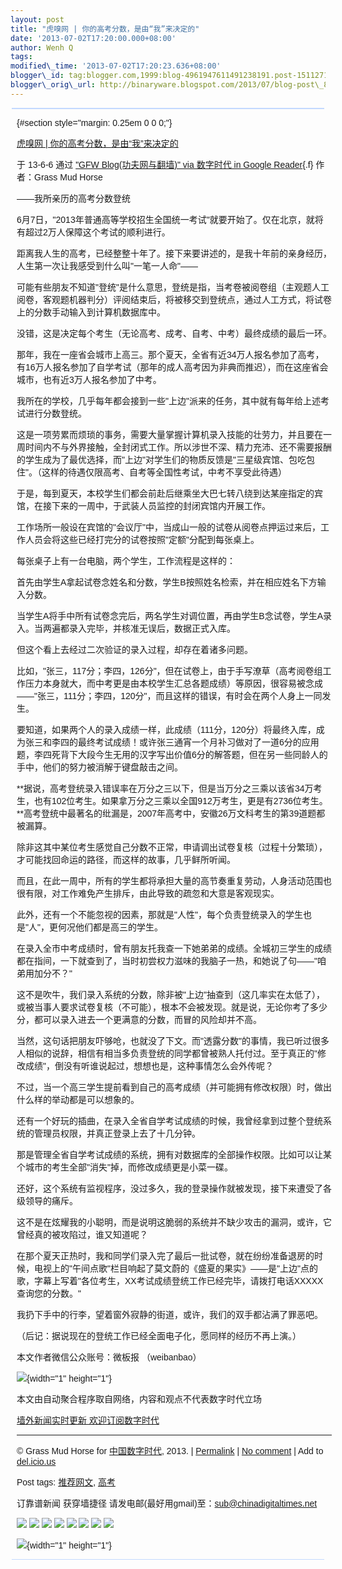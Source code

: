 ```yaml
--- 
layout: post 
title: "虎嗅网 | 你的高考分数，是由“我”来决定的" 
date: '2013-07-02T17:20:00.000+08:00' 
author: Wenh Q
tags:
modified\_time: '2013-07-02T17:20:23.636+08:00' 
blogger\_id: tag:blogger.com,1999:blog-4961947611491238191.post-1511271492617130831
blogger\_orig\_url: http://binaryware.blogspot.com/2013/07/blog-post\_8709.html
---
```

<div
style="background-color: #c3d9ff; font-size: 1px !important; line-height: 0px !important; margin: 0px 2px; padding-top: 1px;">

</div>

<div
style="background-color: #c3d9ff; font-size: 1px !important; line-height: 0px !important; margin: 0px 2px; padding-top: 1px;">

</div>

<div
style="font-family: sans-serif; margin: 0px 10px; overflow: auto; width: 100%;">

 {#section style="margin: 0.25em 0 0 0;"}

<div>

[虎嗅网 |
你的高考分数，是由“我”来决定的](http://feedproxy.google.com/~r/chinagfwblog/~3/GDz2RwpkUB0/)

</div>

<div style="margin-bottom: 0.5em;">

于 13-6-6 通过 ["GFW Blog(功夫网与翻墙)" via 数字时代 in Google
Reader](http://feeds2.feedburner.com/chinagfwblog){.f} 作者：Grass Mud
Horse

</div>



<div>

——我所亲历的高考分数登统

6月7日，"2013年普通高等学校招生全国统一考试"就要开始了。仅在北京，就将有超过2万人保障这个考试的顺利进行。

距离我人生的高考，已经整整十年了。接下来要讲述的，是我十年前的亲身经历，人生第一次让我感受到什么叫"一笔一人命"——

可能有些朋友不知道"登统"是什么意思，登统是指，当考卷被阅卷组（主观题人工阅卷，客观题机器判分）评阅结束后，将被移交到登统点，通过人工方式，将试卷上的分数手动输入到计算机数据库中。

没错，这是决定每个考生（无论高考、成考、自考、中考）最终成绩的最后一环。

那年，我在一座省会城市上高三。那个夏天，全省有近34万人报名参加了高考，有16万人报名参加了自学考试（那年的成人高考因为非典而推迟），而在这座省会城市，也有近3万人报名参加了中考。

我所在的学校，几乎每年都会接到一些"上边"派来的任务，其中就有每年给上述考试进行分数登统。

这是一项劳累而烦琐的事务，需要大量掌握计算机录入技能的壮劳力，并且要在一周时间内不与外界接触，全封闭式工作。所以涉世不深、精力充沛、还不需要报酬的学生成为了最优选择，而"上边"对学生们的物质反馈是"三星级宾馆、包吃包住"。（这样的待遇仅限高考、自考等全国性考试，中考不享受此待遇）

于是，每到夏天，本校学生们都会前赴后继乘坐大巴七转八绕到达某座指定的宾馆，在接下来的一周中，于武装人员监控的封闭宾馆内开展工作。

工作场所一般设在宾馆的"会议厅"中，当成山一般的试卷从阅卷点押运过来后，工作人员会将这些已经打完分的试卷按照"定额"分配到每张桌上。

每张桌子上有一台电脑，两个学生，工作流程是这样的：

首先由学生A拿起试卷念姓名和分数，学生B按照姓名检索，并在相应姓名下方输入分数。

当学生A将手中所有试卷念完后，两名学生对调位置，再由学生B念试卷，学生A录入。当两遍都录入完毕，并核准无误后，数据正式入库。

但这个看上去经过二次验证的录入过程，却存在着诸多问题。

比如，"张三，117分；李四，126分"，但在试卷上，由于手写潦草（高考阅卷组工作压力本身就大，而中考更是由本校学生汇总各题成绩）等原因，很容易被念成——"张三，111分；李四，120分"，而且这样的错误，有时会在两个人身上一同发生。

要知道，如果两个人的录入成绩一样，此成绩（111分，120分）将最终入库，成为张三和李四的最终考试成绩！或许张三通宵一个月补习做对了一道6分的应用题，李四死背下大段今生无用的汉字写出价值6分的解答题，但在另一些同龄人的手中，他们的努力被消解于键盘敲击之间。

**据说，高考登统录入错误率在万分之三以下，但是当万分之三乘以该省34万考生，也有102位考生。如果拿万分之三乘以全国912万考生，更是有2736位考生。**高考登统中最著名的纰漏是，2007年高考中，安徽26万文科考生的第39道题都被漏算。

除非这其中某位考生感觉自己分数不正常，申请调出试卷复核（过程十分繁琐），才可能找回命运的路径，而这样的故事，几乎鲜所听闻。

而且，在此一周中，所有的学生都将承担大量的高节奏重复劳动，人身活动范围也很有限，对工作难免产生排斥，由此导致的疏忽和大意是客观现实。

此外，还有一个不能忽视的因素，那就是"人性"，每个负责登统录入的学生也是"人"，更何况他们都是高三的学生。

在录入全市中考成绩时，曾有朋友托我查一下她弟弟的成绩。全城初三学生的成绩都在指间，一下就查到了，当时初尝权力滋味的我脑子一热，和她说了句——"咱弟用加分不？"

这不是吹牛，我们录入系统的分数，除非被"上边"抽查到（这几率实在太低了），或被当事人要求试卷复核（不可能），根本不会被发现。就是说，无论你考了多少分，都可以录入进去一个更满意的分数，而冒的风险却并不高。

当然，这句话把朋友吓够呛，也就没了下文。而"透露分数"的事情，我已听过很多人相似的说辞，相信有相当多负责登统的同学都曾被熟人托付过。至于真正的"修改成绩"，倒没有听谁说起过，想想也是，这种事情怎么会外传呢？

不过，当一个高三学生提前看到自己的高考成绩（并可能拥有修改权限）时，做出什么样的举动都是可以想象的。

还有一个好玩的插曲，在录入全省自学考试成绩的时候，我曾经拿到过整个登统系统的管理员权限，并真正登录上去了十几分钟。

那是管理全省自学考试成绩的系统，拥有对数据库的全部操作权限。比如可以让某个城市的考生全部"消失"掉，而修改成绩更是小菜一碟。

还好，这个系统有监视程序，没过多久，我的登录操作就被发现，接下来遭受了各级领导的痛斥。

这不是在炫耀我的小聪明，而是说明这脆弱的系统并不缺少攻击的漏洞，或许，它曾经真的被攻陷过，谁又知道呢？

在那个夏天正热时，我和同学们录入完了最后一批试卷，就在纷纷准备退房的时候，电视上的"午间点歌"栏目响起了莫文蔚的《盛夏的果实》——是"上边"点的歌，字幕上写着"各位考生，XX考试成绩登统工作已经完毕，请拨打电话XXXXX查询您的分数。"

我扔下手中的行李，望着窗外寂静的街道，或许，我们的双手都沾满了罪恶吧。

（后记：据说现在的登统工作已经全面电子化，愿同样的经历不再上演。）

本文作者微信公众账号：微板报 （weibanbao）

</div>

![](http://pixel.quantserve.com/pixel/p-89EKCgBk8MZdE.gif){width="1"
height="1"}

本文由自动聚合程序取自网络，内容和观点不代表数字时代立场

[墙外新闻实时更新 欢迎订阅数字时代](http://eepurl.com/mstlf)


------------------------------------------------------------------------

© Grass Mud Horse for
[中国数字时代](https://kexueshangwang.info/chinese), 2013. |
[Permalink](https://kexueshangwang.info/chinese/2013/06/%e8%99%8e%e5%97%85%e7%bd%91-%e4%bd%a0%e7%9a%84%e9%ab%98%e8%80%83%e5%88%86%e6%95%b0%ef%bc%8c%e6%98%af%e7%94%b1%e6%88%91%e6%9d%a5%e5%86%b3%e5%ae%9a%e7%9a%84/)
| [No
comment](https://kexueshangwang.info/chinese/2013/06/%e8%99%8e%e5%97%85%e7%bd%91-%e4%bd%a0%e7%9a%84%e9%ab%98%e8%80%83%e5%88%86%e6%95%b0%ef%bc%8c%e6%98%af%e7%94%b1%e6%88%91%e6%9d%a5%e5%86%b3%e5%ae%9a%e7%9a%84/#comments)
| Add to
[del.icio.us](http://del.icio.us/post?url=https://kexueshangwang.info/chinese/2013/06/%e8%99%8e%e5%97%85%e7%bd%91-%e4%bd%a0%e7%9a%84%e9%ab%98%e8%80%83%e5%88%86%e6%95%b0%ef%bc%8c%e6%98%af%e7%94%b1%e6%88%91%e6%9d%a5%e5%86%b3%e5%ae%9a%e7%9a%84/&title=%E8%99%8E%E5%97%85%E7%BD%91%20%7C%20%E4%BD%A0%E7%9A%84%E9%AB%98%E8%80%83%E5%88%86%E6%95%B0%EF%BC%8C%E6%98%AF%E7%94%B1%E2%80%9C%E6%88%91%E2%80%9D%E6%9D%A5%E5%86%B3%E5%AE%9A%E7%9A%84)

Post tags:
[推荐网文](https://kexueshangwang.info/chinese/tag/%e6%8e%a8%e8%8d%90%e7%bd%91%e6%96%87/?category=10466),
[高考](https://kexueshangwang.info/chinese/tag/%e9%ab%98%e8%80%83/?category=10466)

订靠谱新闻 获穿墙捷径
请发电邮(最好用gmail)至：sub@chinadigitaltimes.net



<div>

[![](http://feeds.feedburner.com/~ff/chinagfwblog?d=yIl2AUoC8zA)](http://feeds.feedburner.com/~ff/chinagfwblog?a=GDz2RwpkUB0:5Snq6-lS0Nw:yIl2AUoC8zA)
[![](http://feeds.feedburner.com/~ff/chinagfwblog?i=GDz2RwpkUB0:5Snq6-lS0Nw:-BTjWOF_DHI)](http://feeds.feedburner.com/~ff/chinagfwblog?a=GDz2RwpkUB0:5Snq6-lS0Nw:-BTjWOF_DHI)
[![](http://feeds.feedburner.com/~ff/chinagfwblog?i=GDz2RwpkUB0:5Snq6-lS0Nw:F7zBnMyn0Lo)](http://feeds.feedburner.com/~ff/chinagfwblog?a=GDz2RwpkUB0:5Snq6-lS0Nw:F7zBnMyn0Lo)
[![](http://feeds.feedburner.com/~ff/chinagfwblog?i=GDz2RwpkUB0:5Snq6-lS0Nw:V_sGLiPBpWU)](http://feeds.feedburner.com/~ff/chinagfwblog?a=GDz2RwpkUB0:5Snq6-lS0Nw:V_sGLiPBpWU)
[![](http://feeds.feedburner.com/~ff/chinagfwblog?d=qj6IDK7rITs)](http://feeds.feedburner.com/~ff/chinagfwblog?a=GDz2RwpkUB0:5Snq6-lS0Nw:qj6IDK7rITs)
[![](http://feeds.feedburner.com/~ff/chinagfwblog?d=l6gmwiTKsz0)](http://feeds.feedburner.com/~ff/chinagfwblog?a=GDz2RwpkUB0:5Snq6-lS0Nw:l6gmwiTKsz0)
[![](http://feeds.feedburner.com/~ff/chinagfwblog?i=GDz2RwpkUB0:5Snq6-lS0Nw:gIN9vFwOqvQ)](http://feeds.feedburner.com/~ff/chinagfwblog?a=GDz2RwpkUB0:5Snq6-lS0Nw:gIN9vFwOqvQ)
[![](http://feeds.feedburner.com/~ff/chinagfwblog?d=TzevzKxY174)](http://feeds.feedburner.com/~ff/chinagfwblog?a=GDz2RwpkUB0:5Snq6-lS0Nw:TzevzKxY174)

</div>

![](http://feeds.feedburner.com/~r/chinagfwblog/~4/GDz2RwpkUB0){width="1"
height="1"}

</div>



<div
style="background-color: #c3d9ff; font-size: 1px !important; line-height: 0px !important; margin: 0px 2px; padding-top: 1px;">

</div>
